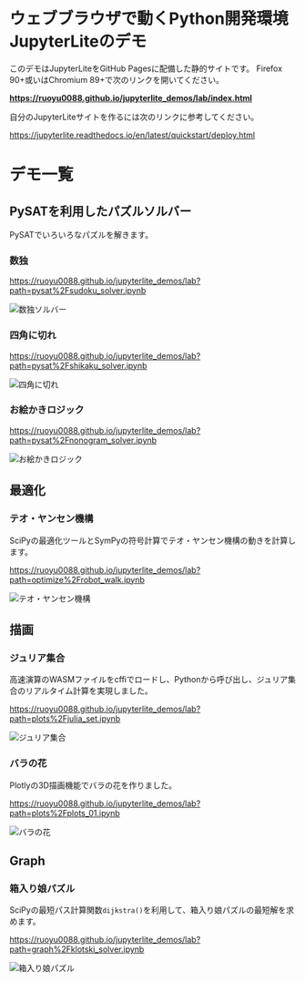 # ウェブブラウザで動くPython開発環境JupyterLiteのデモ

このデモはJupyterLiteをGitHub Pagesに配備した静的サイトです。 Firefox 90+或いはChromium 89+で次のリンクを開いてください。

**https://ruoyu0088.github.io/jupyterlite_demos/lab/index.html**

自分のJupyterLiteサイトを作るには次のリンクに参考してください。

https://jupyterlite.readthedocs.io/en/latest/quickstart/deploy.html

# デモ一覧

## PySATを利用したパズルソルバー

PySATでいろいろなパズルを解きます。

### 数独

https://ruoyu0088.github.io/jupyterlite_demos/lab?path=pysat%2Fsudoku_solver.ipynb

![数独ソルバー](images/sudoku.png)

### 四角に切れ

https://ruoyu0088.github.io/jupyterlite_demos/lab?path=pysat%2Fshikaku_solver.ipynb

![四角に切れ](images/shikaku.png)

### お絵かきロジック

https://ruoyu0088.github.io/jupyterlite_demos/lab?path=pysat%2Fnonogram_solver.ipynb

![お絵かきロジック](images/nonogram.png)


## 最適化

### テオ・ヤンセン機構

SciPyの最適化ツールとSymPyの符号計算でテオ・ヤンセン機構の動きを計算します。

https://ruoyu0088.github.io/jupyterlite_demos/lab?path=optimize%2Frobot_walk.ipynb

![テオ・ヤンセン機構](images/linkage.png)

## 描画

### ジュリア集合

高速演算のWASMファイルをcffiでロードし、Pythonから呼び出し、ジュリア集合のリアルタイム計算を実現しました。

https://ruoyu0088.github.io/jupyterlite_demos/lab?path=plots%2Fjulia_set.ipynb

![ジュリア集合](images/julia.gif)

### バラの花

Plotlyの3D描画機能でバラの花を作りました。

https://ruoyu0088.github.io/jupyterlite_demos/lab?path=plots%2Fplots_01.ipynb

![バラの花](images/rose.png)

## Graph

### 箱入り娘パズル

SciPyの最短パス計算関数`dijkstra()`を利用して、箱入り娘パズルの最短解を求めます。

https://ruoyu0088.github.io/jupyterlite_demos/lab?path=graph%2Fklotski_solver.ipynb

![箱入り娘パズル](images/klotski.png)